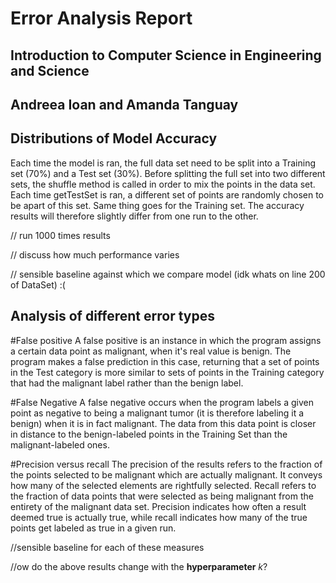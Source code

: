 # Error Analysis Report
## Introduction to Computer Science in Engineering and Science
## Andreea Ioan and Amanda Tanguay

## Distributions of Model Accuracy
Each time the model is ran, the full data set need to be split into a Training set (70%) and a Test set (30%). Before splitting the full set into two different sets, the shuffle method is called in order to mix the points in the data set. Each time getTestSet is ran, a different set of points are randomly chosen to be apart of this set. Same thing goes for the Training set. The accuracy results will therefore slightly differ from one run to the other.

// run 1000 times results

// discuss how much performance varies

// sensible  baseline against which we compare model (idk whats on line 200 of DataSet) :(



## Analysis of different error types
#False positive
A false positive is an instance in which the program assigns a certain data point as malignant, when it's real value is benign. The program makes a false prediction in this case, returning that a set of points in the Test category is more similar to sets of points in the Training category that had the malignant label rather than the benign label.

#False Negative
A false negative occurs when the program labels a given point as negative to being a malignant tumor (it is therefore labeling it a benign) when it is in fact malignant. The data from this data point is closer in distance to the benign-labeled points in the Training Set than the malignant-labeled ones.

#Precision versus recall
The precision of the results refers to the fraction of the points selected to be malignant which are actually malignant. It conveys how many of the selected elements are rightfully selected. Recall refers to the fraction of data points that were selected as being malignant from the entirety of the malignant data set. Precision indicates how often a result deemed true is actually true, while recall indicates how many of the true points get labeled as true in a given run.

//sensible baseline for each of these measures

//ow do the above results change with the **hyperparameter** *k*?
